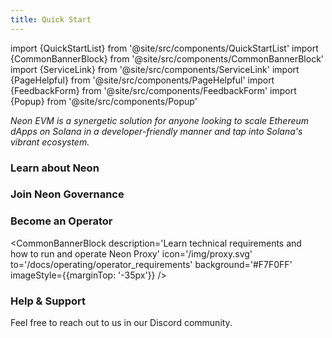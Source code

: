 ```yaml
---
title: Quick Start
---
```

import {QuickStartList} from '@site/src/components/QuickStartList'
import {CommonBannerBlock} from '@site/src/components/CommonBannerBlock'
import {ServiceLink} from '@site/src/components/ServiceLink'
import {PageHelpful} from '@site/src/components/PageHelpful'
import {FeedbackForm} from '@site/src/components/FeedbackForm'
import {Popup} from '@site/src/components/Popup'

*Neon EVM is a synergetic solution for anyone looking to scale Ethereum dApps on Solana in a developer-friendly manner and tap into Solana's vibrant ecosystem.*
<Popup/>
<QuickStartList/>

### Learn about Neon

<CommonBannerBlock description='Read about the basics of the Neon ecosystem'
  icon='/img/learn.svg' to='/docs/about/neon_ecosystem' background='#ECFFF8' />

### Join Neon Governance
<CommonBannerBlock description='Influence Neon’s ecosystem development<br /> by casting your vote'
  icon='/img/governance.svg' to='/docs/governance/overview' background='#FFF1FA' />

### Become an Operator

<CommonBannerBlock description='Learn technical requirements and<br /> how to run and operate Neon Proxy'
  icon='/img/proxy.svg' to='/docs/operating/operator_requirements' background='#F7F0FF' imageStyle={{marginTop: '-35px'}} />

### Help & Support

Feel free to reach out to us in our Discord community.

<ServiceLink title='Ask on Discord' description='Our 🧰 rescue team is ready to help' icon='/icons/discord.svg' link='https://discord.com/invite/d9BhxNWTsj' />
